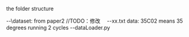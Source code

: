 the folder structure

--\dataset: from paper2 //TODO：修改
&emsp;--xx.txt data: 35C02 means 35 degrees running 2 cycles
--dataLoader.py



